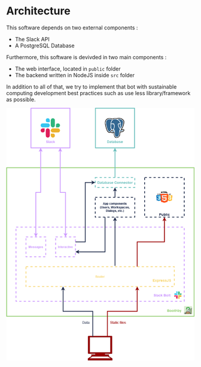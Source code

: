 # Architecture

This software depends on two external components :
- The Slack API
- A PostgreSQL Database

Furthermore, this software is devivded in two main components :
- The web interface, located in `public` folder
- The backend written in NodeJS inside `src` folder

In addition to all of that, we try to implement that bot with sustainable computing development best practices such as use less library/framework as possible.

![Image of Architecture](architecture.png)
